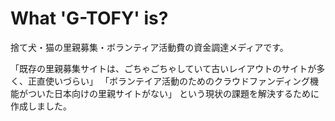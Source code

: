 # What 'G-TOFY' is?

捨て犬・猫の里親募集・ボランティア活動費の資金調達メディアです。

「既存の里親募集サイトは、ごちゃごちゃしていて古いレイアウトのサイトが多く、正直使いづらい」
「ボランテイア活動のためのクラウドファンディング機能がついた日本向けの里親サイトがない」
という現状の課題を解決するために作成しました。
#



